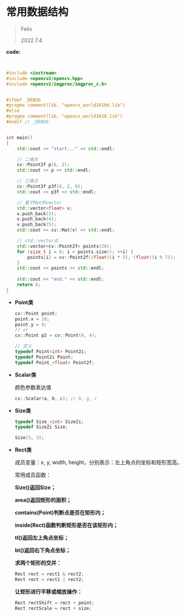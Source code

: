 # 常用数据结构

> Felix
>
> 2022.7.4



**code:**

```c++


#include <iostream>
#include <opencv2/opencv.hpp>
#include <opencv2/imgproc/imgproc_c.h>


#ifdef _DEBUG
#pragma comment(lib, "opencv_world3410d.lib")
#else
#pragma comment(lib, "opencv_world3410.lib")
#endif // _DEBUG


int main()
{
	std::cout << "start..." << std::endl;

	// 二维点
	cv::Point2f p(6, 2);
	std::cout << p << std::endl;

	// 三维点
	cv::Point3f p3f(8, 2, 0);
	std::cout << p3f << std::endl;

	// 基于Mat的vector
	std::vector<float> v;
	v.push_back(3);
	v.push_back(4);
	v.push_back(5);
	std::cout << cv::Mat(v) << std::endl;

	// std::vector点
	std::vector<cv::Point2f> points(20);
	for (size_t i = 0; i < points.size(); ++i) {
		points[i] = cv::Point2f((float)(i * 5), (float)(i % 7));
	}
	std::cout << points << std::endl;
	
	std::cout << "end." << std::endl;
	return 0;
}

```



- **Point类**

  ```c++
  cv::Point point;
  point.x = 10;
  point.y = 4;
  // or
  cv::Point p2 = cv::Point(4, 4);
  
  // 定义
  typedef Point<int> Point2i;
  typedef Point2i Point;
  typedef Point_<float> Point2f;
  ```

  

- **Scalar类**

  颜色参数表达值

  ```c++
  cv::Scalar(a, b, c); // b, g, r
  ```

  

- **Size类**

  ```c++
  typedef Size_<int> Size2i;
  typedef Size2i Size;
  
  Size(3, 3);
  ```

  

- **Rect类**

  成员变量：x, y, width, height，分别表示：左上角点的坐标和矩形宽高。

  常用成员函数：

  **Size()返回Size；**

  **area()返回矩形的面积；**

  **contains(Point)判断点是否在矩形内；**

  **inside(Rect)函数判断矩形是否在该矩形内；**

  **tl()返回左上角点坐标；**

  **bt()返回右下角点坐标；**

  

  **求两个矩形的交并：**

  ```c++
  Rect rect = rect1 & rect2;
  Rect rect = rect1 | rect2;
  ```

  **让矩形进行平移或缩放操作：**

  ```c++
  Rect rectShift = rect + point;
  Rect rectScale = rect + size;
  ```
